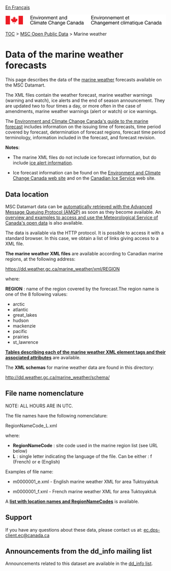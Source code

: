 [En Français](readme_marine-weather-datamart_fr.md)

![ECCC logo](../../img_eccc-logo.png)

[TOC](../../readme_en.md) > [MSC Open Public Data](../readme_en.md) > Marine weather

# Data of the marine weather forecasts

This page describes the data of the [marine weather](readme_marine-weather_en.md) forecasts available on the MSC Datamart.

The XML files contain the weather forecast, marine weather warnings (warning and watch), ice alerts and the end of season announcement. They are updated two to four times a day, or more often in the case of amendments, marine weather warnings (alert or watch) or ice warnings.

The [Environment and Climate Change Canada's guide to the marine forecast](https://www.canada.ca/en/environment-climate-change/services/general-marine-weather-information/publications/guide-forecasts.html) includes information on the issuing time of forecasts, time period covered by forecast, determination of forecast regions, forecast time period terminology, information included in the forecast, and forecast revision.

__Notes__:

* The marine XML files do not include ice forecast information, but do include [ice alert information](https://www.canada.ca/en/environment-climate-change/services/ice-forecasts-observations/latest-conditions/products-guides/iceberg-bulletin-overview.html#warnings).

* Ice forecast information can be found on the [Environment and Climate Change Canada web site](https://www.canada.ca/en/environment-climate-change/services/ice-forecasts-observations.html) and on the [Canadian Ice Service](https://www.canada.ca/fr/environnement-changement-climatique/services/previsions-observations-glaces/conditions-glaces-plus-recentes.html) web site.

## Data location

MSC Datamart data can be [automatically retrieved with the Advanced Message Queuing Protocol (AMQP)](.../../msc-datamart/amqp_en.md) as soon as they become available. An [overview and examples to access and use the Meteorological Service of Canada's open data](.../../usage-overview/readme_en.md) is also available.

The data is available via the HTTP protocol. It is possible to access it with a standard browser. In this case, we obtain a list of links giving access to a XML file.

__The marine weather XML files__ are available according to Canadian marine regions, at the following address:

  https://dd.weather.gc.ca/marine_weather/xml/REGION

where:

 __REGION__ : name of the region covered by the forecast.The region name is one of the 8 following values:
 
* arctic
* atlantic
* great_lakes
* hudson
* mackenzie
* pacific
* prairies
* st_lawrence

[__Tables describing each of the marine weather XML element tags and their associated attributes__](http://collaboration.cmc.ec.gc.ca/cmc/cmos/public_doc/msc-data/marine-weather/marine_tags_table_e.csv) are available.

The __XML schemas__ for marine weather data are found in this directory:

http://dd.weather.gc.ca/marine_weather/schema/

## File name nomenclature 

NOTE: ALL HOURS ARE IN UTC.

The file names have the following nomenclature:

RegionNameCode_L.xml

where:

* __RegionNameCode__ : site code used in the marine region list (see URL below)
* __L__ : single letter indicating the language of the file. Can be either : f (French) or e (English)

Examples of file name:

* m0000001_e.xml - English marine weather XML for area Tuktoyaktuk

* m0000001_f.xml - French marine weather XML for area Tuktoyaktuk

A [__list with location names and RegionNameCodes__](http://collaboration.cmc.ec.gc.ca/cmc/cmos/public_doc/msc-data/marine-weather/marine_region_list_en.csv) is available.

## Support

If you have any questions about these data, please contact us at: ec.dps-client.ec@canada.ca

## Announcements from the dd_info mailing list 

Announcements related to this dataset are available in the [dd_info list](https://lists.ec.gc.ca/cgi-bin/mailman/listinfo/dd_info).


